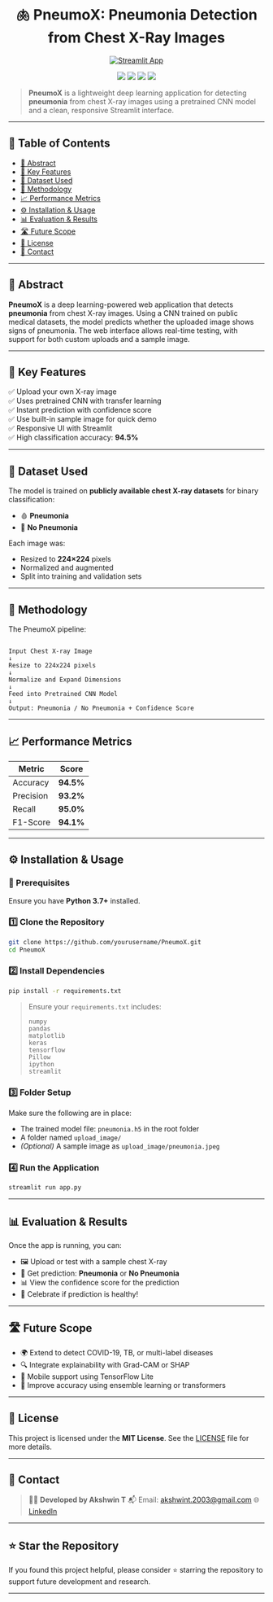
<h1 align="center">🫁 PneumoX: Pneumonia Detection from Chest X-Ray Images</h1>

<p align="center">
  <a href="https://pneumonia-detector-app.streamlit.app/">
    <img src="https://img.shields.io/badge/🚀 Launch%20App-Try%20Now-brightgreen?style=for-the-badge" alt="Streamlit App" />
  </a>
</p>

<p align="center">
  <img src="https://img.shields.io/badge/Model-CNN%20Classifier-blue?style=for-the-badge" />
  <img src="https://img.shields.io/badge/Accuracy-94.5%25-green?style=for-the-badge" />
  <img src="https://img.shields.io/badge/Technique-Transfer%20Learning-purple?style=for-the-badge" />
  <img src="https://img.shields.io/badge/License-MIT-yellow?style=for-the-badge" />
</p>

> **PneumoX** is a lightweight deep learning application for detecting **pneumonia** from chest X-ray images using a pretrained CNN model and a clean, responsive Streamlit interface.

---

## 📌 Table of Contents

- [📖 Abstract](#-abstract)
- [🚀 Key Features](#-key-features)
- [📂 Dataset Used](#-dataset-used)
- [🧠 Methodology](#-methodology)
- [📈 Performance Metrics](#-performance-metrics)
- [⚙️ Installation & Usage](#️-installation--usage)
- [📊 Evaluation & Results](#-evaluation--results)
- [🛣 Future Scope](#-future-scope)
- [📜 License](#-license)
- [📧 Contact](#-contact)

---

## 📖 Abstract

**PneumoX** is a deep learning-powered web application that detects **pneumonia** from chest X-ray images. Using a CNN trained on public medical datasets, the model predicts whether the uploaded image shows signs of pneumonia. The web interface allows real-time testing, with support for both custom uploads and a sample image.

---

## 🚀 Key Features

✅ Upload your own X-ray image  
✅ Uses pretrained CNN with transfer learning  
✅ Instant prediction with confidence score  
✅ Use built-in sample image for quick demo  
✅ Responsive UI with Streamlit  
✅ High classification accuracy: **94.5%**

---

## 📂 Dataset Used

The model is trained on **publicly available chest X-ray datasets** for binary classification:

- 🩸 **Pneumonia**
- 🏥 **No Pneumonia**

Each image was:
- Resized to **224×224** pixels
- Normalized and augmented
- Split into training and validation sets

---

## 🧠 Methodology

The PneumoX pipeline:

```

Input Chest X-ray Image
↓
Resize to 224x224 pixels
↓
Normalize and Expand Dimensions
↓
Feed into Pretrained CNN Model
↓
Output: Pneumonia / No Pneumonia + Confidence Score

````

---

## 📈 Performance Metrics

| Metric       | Score       |
|--------------|-------------|
| Accuracy     | **94.5%**   |
| Precision    | **93.2%**   |
| Recall       | **95.0%**   |
| F1-Score     | **94.1%**   |

---

## ⚙️ Installation & Usage

### 🔧 Prerequisites

Ensure you have **Python 3.7+** installed.

### 1️⃣ Clone the Repository

```bash
git clone https://github.com/yourusername/PneumoX.git
cd PneumoX
````

### 2️⃣ Install Dependencies

```bash
pip install -r requirements.txt
```

> Ensure your `requirements.txt` includes:
>
> ```
> numpy
> pandas
> matplotlib
> keras
> tensorflow
> Pillow
> ipython
> streamlit
> ```

### 3️⃣ Folder Setup

Make sure the following are in place:

* The trained model file: `pneumonia.h5` in the root folder
* A folder named `upload_image/`
* *(Optional)* A sample image as `upload_image/pneumonia.jpeg`

### 4️⃣ Run the Application

```bash
streamlit run app.py
```

---

## 📊 Evaluation & Results

Once the app is running, you can:

* 🖼 Upload or test with a sample chest X-ray
* 🧠 Get prediction: **Pneumonia** or **No Pneumonia**
* 📊 View the confidence score for the prediction
* 🎈 Celebrate if prediction is healthy!

---

## 🛣 Future Scope

* 🌍 Extend to detect COVID-19, TB, or multi-label diseases
* 🔍 Integrate explainability with Grad-CAM or SHAP
* 📱 Mobile support using TensorFlow Lite
* 🤝 Improve accuracy using ensemble learning or transformers

---

## 📜 License

This project is licensed under the **MIT License**.
See the [LICENSE](LICENSE) file for more details.

---

## 📧 Contact

> 👨‍💻 **Developed by Akshwin T**
> 📬 Email: [akshwint.2003@gmail.com](mailto:akshwint.2003@gmail.com)
> 🌐 [LinkedIn](https://www.linkedin.com/in/akshwin/)

---

## ⭐ Star the Repository

If you found this project helpful, please consider ⭐ starring the repository to support future development and research.

---
